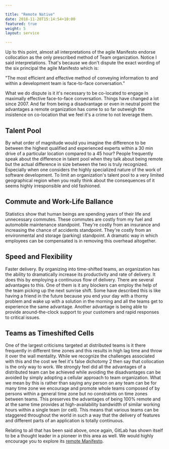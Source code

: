 ```yaml
---

title: "Remote Native"  
date: 2018-11-28T15:14:54+10:00  
featured: true  
weight: 5  
layout: service

---
```


Up to this point, almost all interpretations of the agile Manifesto endorse collocation as the only prescribed method of Team organization. Notice I said interpretations. That's because we don't dispute the exact wording of the six principal the agile Manifesto which is:

"The most efficient and effective method of conveying information to and within a development team is face-to-face conversation.”

What we do dispute is it it's necessary to be co-located to engage in maximally effective face-to-face conversation. Things have changed a lot since 2007. And far from being a disadvantage or even in neutral point the advantages a remote organization has come to so far outweigh the insistence on co-location that we feel it's a crime to not leverage them.

## Talent Pool

By what order of magnitude would you imagine the difference to be between the highest qualified and experienced experts within a 30 min drive of a particular location compared to a 45 hour? People frequently speak about the difference in talent pool when they talk about being remote but the actual difference in size between the two is truly recognized. Especially when one considers the highly specialized nature of the work of software development. To limit an organization's talent pool to a very limited geographical region when you really think about the consequences of it seems highly irresponsible and old fashioned. 

## Commute and Work-Life Ballance

Statistics show that human beings are spending years of their life and unnecessary commutes. These commutes are costly from my fuel and automobile maintenance standpoint. They're costly from an insurance and increasing the chance of accidents standpoint. They're costly from an environmental and storage (parking) standpoint. A dramatic way in which employees can be compensated is in removing this overhead altogether. 

## Speed and Flexibility

Faster delivery. By organizing into time-shifted teams, an organization has the ability to dramatically increase its productivity and rate of delivery. It does this by employing a continuous flow of delivery. There are several advantages to this. One of them is it any blockers can employ the help of the team picking up the next sunrise shift. Some have described this is like having a friend in the future because you end your day with a thorny problem and wake up with a solution in the morning and all the teams get to experience the same advantage. Another advantage is being able to provide around-the-clock support to your customers and rapid responses to critical issues.

## Teams as Timeshifted Cells

One of the largest criticisms targeted at distributed teams is it there frequently in different time zones and this results in high lag time and throw it over the wall mentality. While we recognize the challenges associated with this and the cost we feel it's false dichotomy 2 then say that collocation is the only way to work. We strongly feel did all the advantages of a distributed team can be achieved while avoiding the disadvantages can be avoided by simply adopting a cellular approach to team organization. What we mean by this is rather than saying any person on any team can be for many time zone we encourage and promote whole teams composed of by persons within a general time zone but no constraints on time zones between teams. This preserves the advantages of being 100% remote and at the same time provides at high-availability bandwidth of similar working hours within a single team (or cell). This means that various teams can be staggered throughout the world in such a way that the delivery of features and different parts of an application is totally continuous. 

Relating to all that has been said above, once again, GitLab has shown itself to be a thought leader in a pioneer in this area as well. We would highly encourage you to explore its [remote Manifesto](https://about.gitlab.com/company/culture/all-remote/guide/).
